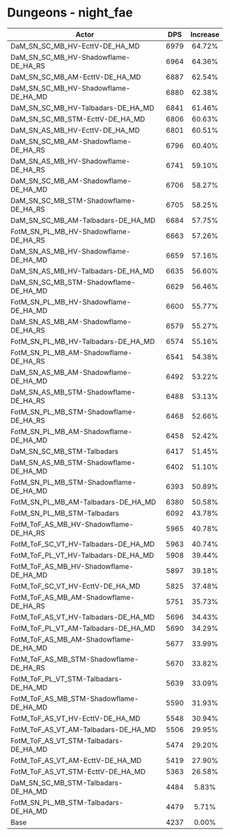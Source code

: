 # Dungeons - night_fae
| Actor | DPS | Increase |
|---|:---:|:---:|
|DaM_SN_SC_MB_HV-EcttV-DE_HA_MD|6979|64.72%|
|DaM_SN_SC_MB_HV-Shadowflame-DE_HA_RS|6964|64.36%|
|DaM_SN_SC_MB_AM-EcttV-DE_HA_MD|6887|62.54%|
|DaM_SN_SC_MB_HV-Shadowflame-DE_HA_MD|6880|62.38%|
|DaM_SN_SC_MB_HV-Talbadars-DE_HA_MD|6841|61.46%|
|DaM_SN_SC_MB_STM-EcttV-DE_HA_MD|6806|60.63%|
|DaM_SN_AS_MB_HV-EcttV-DE_HA_MD|6801|60.51%|
|DaM_SN_SC_MB_AM-Shadowflame-DE_HA_RS|6796|60.40%|
|DaM_SN_AS_MB_HV-Shadowflame-DE_HA_RS|6741|59.10%|
|DaM_SN_SC_MB_AM-Shadowflame-DE_HA_MD|6706|58.27%|
|DaM_SN_SC_MB_STM-Shadowflame-DE_HA_RS|6705|58.25%|
|DaM_SN_SC_MB_AM-Talbadars-DE_HA_MD|6684|57.75%|
|FotM_SN_PL_MB_HV-Shadowflame-DE_HA_RS|6663|57.26%|
|DaM_SN_AS_MB_HV-Shadowflame-DE_HA_MD|6659|57.16%|
|DaM_SN_AS_MB_HV-Talbadars-DE_HA_MD|6635|56.60%|
|DaM_SN_SC_MB_STM-Shadowflame-DE_HA_MD|6629|56.46%|
|FotM_SN_PL_MB_HV-Shadowflame-DE_HA_MD|6600|55.77%|
|DaM_SN_AS_MB_AM-Shadowflame-DE_HA_RS|6579|55.27%|
|FotM_SN_PL_MB_HV-Talbadars-DE_HA_MD|6574|55.16%|
|FotM_SN_PL_MB_AM-Shadowflame-DE_HA_RS|6541|54.38%|
|DaM_SN_AS_MB_AM-Shadowflame-DE_HA_MD|6492|53.22%|
|DaM_SN_AS_MB_STM-Shadowflame-DE_HA_RS|6488|53.13%|
|FotM_SN_PL_MB_STM-Shadowflame-DE_HA_RS|6468|52.66%|
|FotM_SN_PL_MB_AM-Shadowflame-DE_HA_MD|6458|52.42%|
|DaM_SN_SC_MB_STM-Talbadars|6417|51.45%|
|DaM_SN_AS_MB_STM-Shadowflame-DE_HA_MD|6402|51.10%|
|FotM_SN_PL_MB_STM-Shadowflame-DE_HA_MD|6393|50.89%|
|FotM_SN_PL_MB_AM-Talbadars-DE_HA_MD|6380|50.58%|
|FotM_SN_PL_MB_STM-Talbadars|6092|43.78%|
|FotM_ToF_AS_MB_HV-Shadowflame-DE_HA_RS|5965|40.78%|
|FotM_ToF_SC_VT_HV-Talbadars-DE_HA_MD|5963|40.74%|
|FotM_ToF_PL_VT_HV-Talbadars-DE_HA_MD|5908|39.44%|
|FotM_ToF_AS_MB_HV-Shadowflame-DE_HA_MD|5897|39.18%|
|FotM_ToF_SC_VT_HV-EcttV-DE_HA_MD|5825|37.48%|
|FotM_ToF_AS_MB_AM-Shadowflame-DE_HA_RS|5751|35.73%|
|FotM_ToF_AS_VT_HV-Talbadars-DE_HA_MD|5696|34.43%|
|FotM_ToF_PL_VT_AM-Talbadars-DE_HA_MD|5690|34.29%|
|FotM_ToF_AS_MB_AM-Shadowflame-DE_HA_MD|5677|33.99%|
|FotM_ToF_AS_MB_STM-Shadowflame-DE_HA_RS|5670|33.82%|
|FotM_ToF_PL_VT_STM-Talbadars-DE_HA_MD|5639|33.09%|
|FotM_ToF_AS_MB_STM-Shadowflame-DE_HA_MD|5590|31.93%|
|FotM_ToF_AS_VT_HV-EcttV-DE_HA_MD|5548|30.94%|
|FotM_ToF_AS_VT_AM-Talbadars-DE_HA_MD|5506|29.95%|
|FotM_ToF_AS_VT_STM-Talbadars-DE_HA_MD|5474|29.20%|
|FotM_ToF_AS_VT_AM-EcttV-DE_HA_MD|5419|27.90%|
|FotM_ToF_AS_VT_STM-EcttV-DE_HA_MD|5363|26.58%|
|DaM_SN_SC_MB_STM-Talbadars-DE_HA_MD|4484|5.83%|
|FotM_SN_PL_MB_STM-Talbadars-DE_HA_MD|4479|5.71%|
|Base|4237|0.00%|
